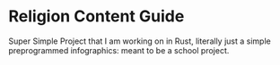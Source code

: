 # Religion Content Guide

Super Simple Project that I am working on in Rust, literally just a simple preprogrammed infographics: meant to be a school project.
